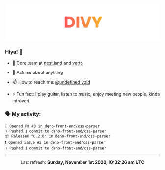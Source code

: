 
![](https://github.com/divy-work/divy-work/raw/master/assets/divy.png)

### Hiya! 👋

- 🔭 Core team at [nest.land](https://github.com/nestdotland/nest.land) and [verto](https://github.com/useverto/verto)

- 💬 Ask me about anything

- 📫 How to reach me: [@undefined_void](https://instagram.com/divy.exe)

- ⚡ Fun fact: I play guitar, listen to music, enjoy meeting new people, kinda introvert.

### 🗣 My activity:

```
💪 Opened PR #3 in deno-front-end/css-parser
⬆️ Pushed 1 commit to deno-front-end/css-parser
📦 Released "0.2.0" in deno-front-end/css-parser
❗️ Opened issue #2 in deno-front-end/css-parser
⬆️ Pushed 1 commit to deno-front-end/css-parser
```

------------
<p align="center">Last refresh: <b>Sunday, November 1st 2020, 10:32:26 am UTC</b></p>
